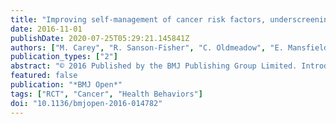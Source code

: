 ```yaml
---
title: "Improving self-management of cancer risk factors, underscreening for cancer and depression among general practice patients: Study protocol of a randomised controlled trial"
date: 2016-11-01
publishDate: 2020-07-25T05:29:21.145841Z
authors: ["M. Carey", "R. Sanson-Fisher", "C. Oldmeadow", "E. Mansfield", "J. Walsh"]
publication_types: ["2"]
abstract: "© 2016 Published by the BMJ Publishing Group Limited. Introduction: General practitioners have a key role in reducing cancer risk factors, screening for cancer and managing depression. Given the time-limited nature of consultations, a new and more time-efficient approach is needed which addresses multiple health needs simultaneously, and encourages patient self-management to address health risks. The aim of this cluster randomised controlled trial is to test the effectiveness of a patient feedback intervention in improving patient self-management of health needs related to smoking, risky alcohol consumption and underscreening for cancers at 1 month follow-up. Methods and analysis: Adult general practice patients will be invited to participate in a baseline survey to assess cancer risk factors, screening needs and depression. A total of 360 participants identified by the baseline survey as having at least one health need (a self-reported cancer risk factor, underscreening for cancer, or an elevated depression score) will be randomised to an intervention or control group. Participants in the intervention group will receive tailored printed feedback summarising their identified health needs and recommended self-management actions to address these. All participants will be invited to complete a telephone interview 1 month following recruitment to assess self-management actions taken in relation to health needs identified in the baseline survey. Control group participants will receive tailored printed feedback on their identified health needs after their follow-up interview. A logistic regression model, with group allocation as the main predictor, will be used to assess the impact of the intervention on self-management actions. Ethical considerations and dissemination Participants identified as being at risk of depression will be advised to speak with their doctor. Results will be disseminated via publication in peer-reviewed journals. The study has been approved by the University of Newcastle Human Research Ethics Committee."
featured: false
publication: "*BMJ Open*"
tags: ["RCT", "Cancer", "Health Behaviors"]
doi: "10.1136/bmjopen-2016-014782"
---
```


